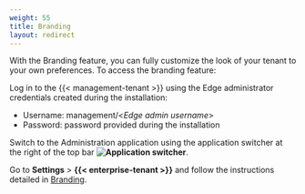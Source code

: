 ```yaml
---
weight: 55
title: Branding
layout: redirect
---
```


With the Branding feature, you can fully customize the look of your tenant to your own preferences. To access the branding feature:

Log in to the {{< management-tenant >}} using the Edge administrator credentials created during the installation:
* Username: management/<*Edge admin username*>
* Password: password provided during the installation

Switch to the Administration application using the application switcher at the right of the top bar **<img class="Default" src="/images/icons/switcher-icon.png" alt="Application switcher" style="display: inline; float: none">**.

Go to **Settings** > **{{< enterprise-tenant >}}** and follow the instructions detailed in [Branding](enterprise-tenant/customization/#branding).
